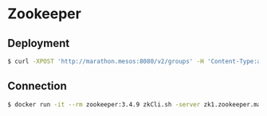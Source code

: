# Zookeeper

## Deployment

```bash
$ curl -XPOST 'http://marathon.mesos:8080/v2/groups' -H 'Content-Type:application/json' -d@zookeeper-cluster.json
```

## Connection

```bash
$ docker run -it --rm zookeeper:3.4.9 zkCli.sh -server zk1.zookeeper.marathon.mesos:2181
```